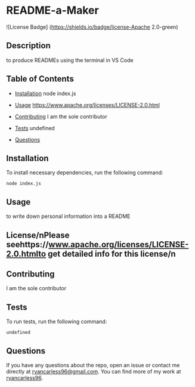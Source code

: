 # README-a-Maker
![License Badge] (https://shields.io/badge/license-Apache 2.0-green)

## Description

to produce READMEs using the terminal in VS Code

## Table of Contents 

* [Installation](#installation)
node index.js

* [Usage](#usage)
https://www.apache.org/licenses/LICENSE-2.0.html
* [Contributing](#contributing)
I am the sole contributor

* [Tests](#tests)
undefined

* [Questions](#questions)

## Installation

To install necessary dependencies, run the following command:

```
node index.js
```

## Usage

to write down personal information into a README

## License/nPlease seehttps://www.apache.org/licenses/LICENSE-2.0.htmlto get detailed info for this license/n
  
## Contributing

I am the sole contributor

## Tests

To run tests, run the following command:

```
undefined
```

## Questions

If you have any questions about the repo, open an issue or contact me directly at ryancarless96@gmail.com. You can find more of my work at [ryancarless96](https://github.com/ryancarless96/).

